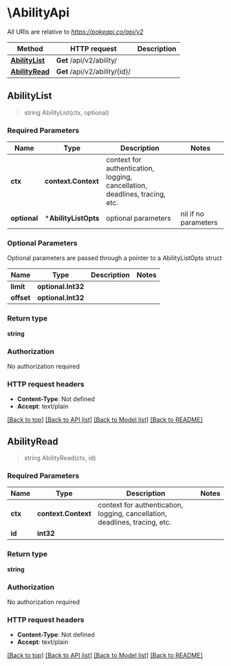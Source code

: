 # \AbilityApi

All URIs are relative to *https://pokeapi.co/api/v2*

Method | HTTP request | Description
------------- | ------------- | -------------
[**AbilityList**](AbilityApi.md#AbilityList) | **Get** /api/v2/ability/ | 
[**AbilityRead**](AbilityApi.md#AbilityRead) | **Get** /api/v2/ability/{id}/ | 



## AbilityList

> string AbilityList(ctx, optional)



### Required Parameters


Name | Type | Description  | Notes
------------- | ------------- | ------------- | -------------
**ctx** | **context.Context** | context for authentication, logging, cancellation, deadlines, tracing, etc.
 **optional** | ***AbilityListOpts** | optional parameters | nil if no parameters

### Optional Parameters

Optional parameters are passed through a pointer to a AbilityListOpts struct


Name | Type | Description  | Notes
------------- | ------------- | ------------- | -------------
 **limit** | **optional.Int32**|  | 
 **offset** | **optional.Int32**|  | 

### Return type

**string**

### Authorization

No authorization required

### HTTP request headers

- **Content-Type**: Not defined
- **Accept**: text/plain

[[Back to top]](#) [[Back to API list]](../README.md#documentation-for-api-endpoints)
[[Back to Model list]](../README.md#documentation-for-models)
[[Back to README]](../README.md)


## AbilityRead

> string AbilityRead(ctx, id)



### Required Parameters


Name | Type | Description  | Notes
------------- | ------------- | ------------- | -------------
**ctx** | **context.Context** | context for authentication, logging, cancellation, deadlines, tracing, etc.
**id** | **int32**|  | 

### Return type

**string**

### Authorization

No authorization required

### HTTP request headers

- **Content-Type**: Not defined
- **Accept**: text/plain

[[Back to top]](#) [[Back to API list]](../README.md#documentation-for-api-endpoints)
[[Back to Model list]](../README.md#documentation-for-models)
[[Back to README]](../README.md)

